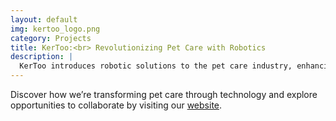 ```yaml
---
layout: default
img: kertoo_logo.png
category: Projects
title: KerToo:<br> Revolutionizing Pet Care with Robotics
description: |
  KerToo introduces robotic solutions to the pet care industry, enhancing the lives of pets and owners by automating care tasks and offering smart, interactive companions that adapt to individual pet behaviors and needs.
---
```


Discover how we’re transforming pet care through technology and explore opportunities to collaborate by visiting our [website](http://aierlab.tech).
